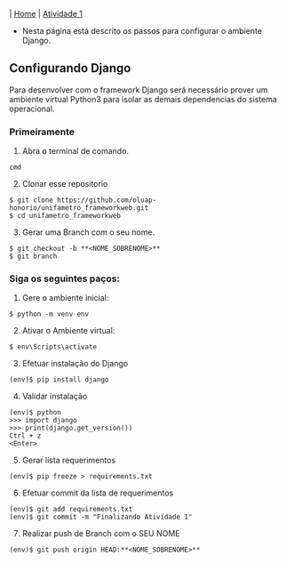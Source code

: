 |  [Home](/README.md)  |  [Atividade 1](/doc/atv1.md)

*  Nesta página está descrito os passos para configurar o ambiente Django.

## Configurando Django
Para desenvolver com o framework Django será necessário prover um ambiente virtual Python3 para isolar as demais dependencias do sistema operacional.

### Primeiramente
1. Abra o terminal de comando.
```
cmd
```
2. Clonar esse repositorio
```
$ git clone https://github.com/oluap-honorio/unifametro_frameworkweb.git
$ cd unifametro_frameworkweb
```
3. Gerar uma Branch com o seu nome.
```
$ git checkout -b **<NOME_SOBRENOME>**
$ git branch
```

### Siga os seguintes paços:
1. Gere o ambiente inicial:
```
$ python -m venv env
```
2. Ativar o Ambiente virtual:
```
$ env\Scripts\activate
```
3. Efetuar instalação do Django
```
(env)$ pip install django
```
4. Validar instalação
```
(env)$ python
>>> import django
>>> print(django.get_version())
Ctrl + z
<Enter>
```
5. Gerar lista requerimentos
```
(env)$ pip freeze > requirements.txt
```
6. Efetuar commit da lista de requerimentos
```
(env)$ git add requirements.txt
(env)$ git commit -m "Finalizando Atividade 1"
```
7. Realizar push de Branch com o SEU NOME
```
(env)$ git push origin HEAD:**<NOME_SOBRENOME>**
```
